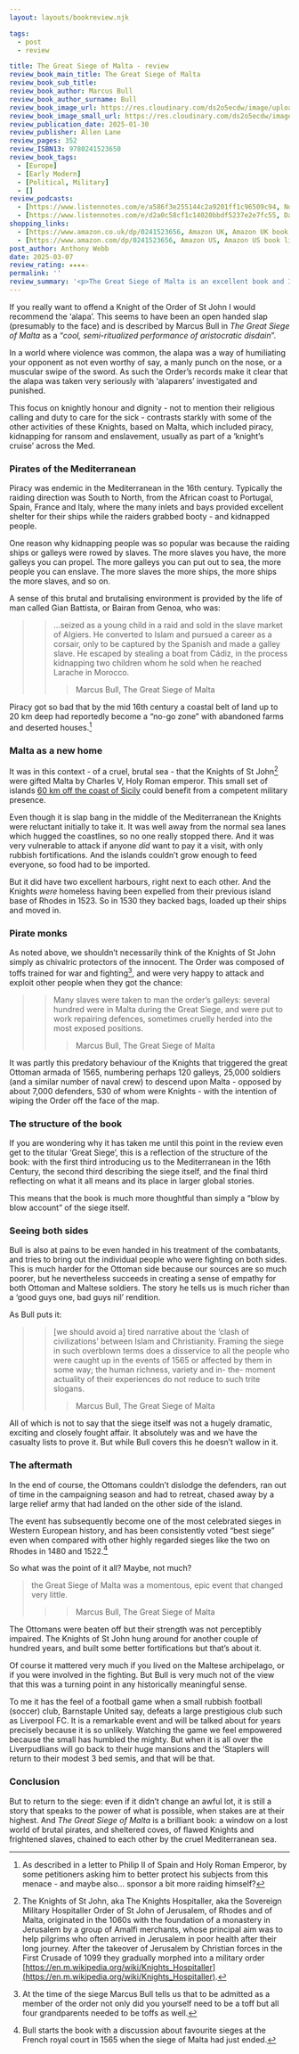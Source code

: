 ```yaml
---
layout: layouts/bookreview.njk

tags:
  - post
  - review

title: The Great Siege of Malta - review
review_book_main_title: The Great Siege of Malta
review_book_sub_title: 
review_book_author: Marcus Bull
review_book_author_surname: Bull
review_book_image_url: https://res.cloudinary.com/ds2o5ecdw/image/upload/acovers/0241523656.02._SCL_.jpg
review_book_image_small_url: https://res.cloudinary.com/ds2o5ecdw/image/upload/acovers/0241523656.02._SCM_.jpg
review_publication_date: 2025-01-30
review_publisher: Allen Lane
review_pages: 352
review_ISBN13: 9780241523650
review_book_tags:
  - [Europe]
  - [Early Modern]
  - [Political, Military]
  - []
review_podcasts:
  - [https://www.listennotes.com/e/a586f3e255144c2a9201ff1c96509c94, Not Just the Tudors, The Great Siege of Malta]
  - [https://www.listennotes.com/e/d2a0c58cf1c14020bbdf5237e2e7fc55, Dan Snow‘s History Hit, The Siege of Malta Knights Hospitaller vs The Ottomans]
shopping_links:
  - [https://www.amazon.co.uk/dp/0241523656, Amazon UK, Amazon UK book link]
  - [https://www.amazon.com/dp/0241523656, Amazon US, Amazon US book link]
post_author: Anthony Webb
date: 2025-03-07
review_rating: ★★★★☆
permalink: ''
review_summary: '<p>The Great Siege of Malta is an excellent book and I loved reading it!</p><p>While it is about the Siege of Malta in 1565 - the Ottomans vs the Knights of St John - the scope is much wider: conjuring up a vanished world of brutal pirates, and sheltered coves, of flawed Knights and frightened slaves, chained to each other by the cruel Mediterranean sea.</p>'
---
```

If you really want to offend a Knight of the Order of St John I would recommend the ‘alapa’. This seems to have been an open handed slap (presumably to the face) and is described by Marcus Bull in _The Great Siege of Malta_ as a “_cool, semi-ritualized performance of aristocratic disdain_”.

In a world where violence was common, the alapa was a way of humiliating your opponent as not even worthy of say, a manly punch on the nose, or a muscular swipe of the sword. As such the Order’s records make it clear that the alapa was taken very seriously with ‘alaparers’ investigated and punished.

This focus on knightly honour and dignity - not to mention their religious calling and duty to care for the sick - contrasts starkly with some of the other activities of these Knights, based on Malta, which included piracy, kidnapping for ransom and enslavement, usually as part of a ‘knight’s cruise’ across the Med.

### Pirates of the Mediterranean

Piracy was endemic in the Mediterranean in the 16th century. Typically the raiding direction was South to North, from the African coast to Portugal, Spain, France and Italy, where the many inlets and bays provided excellent shelter for their ships while the raiders grabbed booty - and kidnapped people.

One reason why kidnapping people was so popular was because the raiding ships or galleys were rowed by slaves. The more slaves you have, the more galleys you can propel. The more galleys you can put out to sea, the more people you can enslave. The more slaves the more ships, the more ships the more slaves, and so on.

A sense of this brutal and brutalising environment is provided by the life of man called Gian Battista, or Bairan from Genoa, who was:

>> ...seized as a young child in a raid and sold in the slave market of Algiers. He converted to Islam and pursued a career as a corsair, only to be captured by the Spanish and made a galley slave. He escaped by stealing a boat from Cádiz, in the process kidnapping two children whom he sold when he reached Larache in Morocco.
>>> Marcus Bull, The Great Siege of Malta

Piracy got so bad that by the mid 16th century a coastal belt of land up to 20 km deep had reportedly become a “no-go zone” with abandoned farms and deserted houses.[^1]

### Malta as a new home

It was in this context - of a cruel, brutal sea - that the Knights of St John[^2] were gifted Malta by Charles V, Holy Roman emperor. This small set of islands [60 km off the coast of Sicily](https://maps.app.goo.gl/NJboiaS6oAwsyzyw9) could benefit from a competent military presence.

Even though it is slap bang in the middle of the Mediterranean the Knights were reluctant initially to take it. It was well away from the normal sea lanes which hugged the coastlines, so no one really stopped there. And it was very vulnerable to attack if anyone _did_ want to pay it a visit, with only rubbish fortifications. And the islands couldn’t grow enough to feed everyone, so food had to be imported.

But it did have two excellent harbours, right next to each other. And the Knights _were_ homeless having been expelled from their previous island base of Rhodes in 1523. So in 1530 they backed bags, loaded up their ships and moved in.

### Pirate monks

As noted above, we shouldn’t necessarily think of the Knights of St John simply as chivalric protectors of the innocent. The Order was composed of toffs trained for war and fighting[^3], and were very happy to attack and exploit other people when they got the chance:

>> Many slaves were taken to man the order’s galleys: several hundred were in Malta during the Great Siege, and were put to work repairing defences, sometimes cruelly herded into the most exposed positions.
>>> Marcus Bull, The Great Siege of Malta

It was partly this predatory behaviour of the Knights that triggered the great Ottoman armada of 1565, numbering perhaps 120 galleys, 25,000 soldiers (and a similar number of naval crew) to descend upon Malta - opposed by about 7,000 defenders, 530 of whom were Knights - with the intention of wiping the Order off the face of the map.

### The structure of the book

If you are wondering why it has taken me until this point in the review even get to the titular ‘Great Siege’, this is a reflection of the structure of the book: with the first third introducing us to the Mediterranean in the 16th Century, the second third describing the siege itself, and the final third reflecting on what it all means and its place in larger global stories.

This means that the book is much more thoughtful than simply a “blow by blow account” of the siege itself.

### Seeing both sides

Bull is also at pains to be even handed in his treatment of the combatants, and tries to bring out the individual people who were fighting on both sides. This is much harder for the Ottoman side because our sources are so much poorer, but he nevertheless succeeds in creating a sense of empathy for both Ottoman and Maltese soldiers. The story he tells us is much richer than a ‘good guys one, bad guys nil’ rendition.

As Bull puts it:

>> [we should avoid a] tired narrative about the ‘clash of civilizations’ between Islam and Christianity. Framing the siege in such overblown terms does a disservice to all the people who were caught up in the events of 1565 or affected by them in some way; the human richness, variety and in- the- moment actuality of their experiences do not reduce to such trite slogans.
>>> Marcus Bull, The Great Siege of Malta

All of which is not to say that the siege itself was not a hugely dramatic, exciting and closely fought affair. It absolutely was and we have the casualty lists to prove it. But while Bull covers this he doesn’t wallow in it.

### The aftermath

In the end of course, the Ottomans couldn’t dislodge the defenders, ran out of time in the campaigning season and had to retreat, chased away by a large relief army that had landed on the other side of the island.

The event has subsequently become one of the most celebrated sieges in Western European history, and has been consistently voted “best siege” even when compared with other highly regarded sieges like the two on Rhodes in 1480 and 1522.[^4]

So what was the point of it all? Maybe, not much?

> the Great Siege of Malta was a momentous, epic event that changed very little.
>>> Marcus Bull, The Great Siege of Malta

The Ottomans were beaten off but their strength was not perceptibly impaired. The Knights of St John hung around for another couple of hundred years, and built some better fortifications but that’s about it.

Of course it mattered very much if you lived on the Maltese archipelago, or if you were involved in the fighting. But Bull is very much not of the view that this was a turning point in any historically meaningful sense.

To me it has the feel of a football game when a small rubbish football (soccer) club, Barnstaple United say, defeats a large prestigious club such as Liverpool FC. It is a remarkable event and will be talked about for years precisely because it is so unlikely. Watching the game we feel empowered because the small has humbled the mighty. But when it is all over the Liverpudlians will go back to their huge mansions and the ‘Staplers will return to their modest 3 bed semis, and that will be that.

### Conclusion

But to return to the siege: even if it didn’t change an awful lot, it is still a story that speaks to the power of what is possible, when stakes are at their highest. And _The Great Siege of Malta_ is a brilliant book: a window on a lost world of brutal pirates, and sheltered coves, of flawed Knights and frightened slaves, chained to each other by the cruel Mediterranean sea.


[^1]: As described in a letter to Philip II of Spain and Holy Roman Emperor, by some petitioners asking him to better protect his subjects from this menace - and maybe also... sponsor a bit more raiding himself?

[^2]: The Knights of St John, aka The Knights Hospitaller, aka the Sovereign Military Hospitaller Order of St John of Jerusalem, of Rhodes and of Malta, originated in the 1060s with the foundation of a monastery in Jerusalem by a group of Amalfi merchants, whose principal aim was to help pilgrims who often arrived in Jerusalem in poor health after their long journey. After the takeover of Jerusalem by Christian forces in the First Crusade of 1099 they gradually morphed into a military order [https://en.m.wikipedia.org/wiki/Knights_Hospitaller](https://en.m.wikipedia.org/wiki/Knights_Hospitaller).

[^3]: At the time of the siege Marcus Bull tells us that to be admitted as a member of the order not only did you yourself need to be a toff but all four grandparents needed to be toffs as well.

[^4]: Bull starts the book with a discussion about favourite sieges at the French royal court in 1565 when the siege of Malta had just ended.